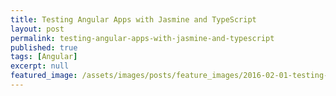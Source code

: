 ```yaml
---
title: Testing Angular Apps with Jasmine and TypeScript
layout: post
permalink: testing-angular-apps-with-jasmine-and-typescript
published: true
tags: [Angular]
excerpt: null
featured_image: /assets/images/posts/feature_images/2016-02-01-testing-angular-apps-with-jasmine-and-typescript.jpg
---
```

